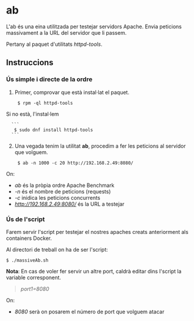 # ab

L'ab és una eina utilitzada per testejar servidors Apache. Envia peticions massivament a la URL del servidor que li passem.

Pertany al paquet d'utilitats *httpd-tools*.

## Instruccions 

### Ús simple i directe de la ordre

1.  Primer, comprovar que està instal·lat el paquet.

      ```
       $ rpm -ql httpd-tools
      ```

  Si no està, l'instal·lem
  
      ```
       $ sudo dnf install httpd-tools
      ```
      
2. Una vegada tenim la utilitat **ab**, procedim a fer les peticions al servidor que volguem.

      ```
       $ ab -n 1000 -c 20 http://192.168.2.49:8080/
      ```
      
  On:
  * *ab* és la pròpia ordre Apache Benchmark
  * *-n* és el nombre de peticions (requests)
  * *-c* inidica les peticions concurrents
  * *http://192.168.2.49:8080/* és la URL a testejar

### Ús de l'script

Farem servir l'script per testejar el nostres apaches creats anteriorment als containers Docker.

Al directori de treball on ha de ser l'script:

```
$ ./massiveAb.sh 
```

**Nota**: En cas de voler fer servir un altre port, caldrà editar dins l'script
la variable corresponent.

>	*port1=8080*

On:

*	*8080* serà on posarem el número de port que volguem atacar
